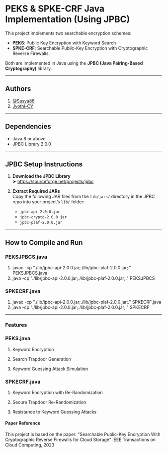 # PEKS & SPKE-CRF Java Implementation (Using JPBC)

This project implements two searchable encryption schemes:
- **PEKS**: Public Key Encryption with Keyword Search
- **SPKE-CRF**: Searchable Public-Key Encryption with Cryptographic Reverse Firewalls

Both are implemented in Java using the **JPBC (Java Pairing-Based Cryptography)** library.

---
## Authors 
1. [@Sasya88](https://github.com/Sasya88)  
2. [Jyothi-CY](https://github.com/Jyothi-CY)

---
## Dependencies

- Java 8 or above
- JPBC Library 2.0.0

---

## JPBC Setup Instructions

1. **Download the JPBC Library**  
   ➤ https://sourceforge.net/projects/jpbc

2. **Extract Required JARs**  
   Copy the following JAR files from the `lib/jars/` directory in the JPBC repo into your project’s `lib/` folder:
   - `jpbc-api-2.0.0.jar`
   - `jpbc-crypto-2.0.0.jar`
   - `jpbc-plaf-2.0.0.jar`

---

## How to Compile and Run

### PEKSJPBCS.java
1. javac -cp "./lib/jpbc-api-2.0.0.jar;./lib/jpbc-plaf-2.0.0.jar;." PEKSJPBCS.java
2. java -cp "./lib/jpbc-api-2.0.0.jar;./lib/jpbc-plaf-2.0.0.jar;." PEKSJPBCS
### SPKECRF.java
1. javac -cp "./lib/jpbc-api-2.0.0.jar;./lib/jpbc-plaf-2.0.0.jar;." SPKECRF.java
2. java -cp "./lib/jpbc-api-2.0.0.jar;./lib/jpbc-plaf-2.0.0.jar;." SPKECRF

---
### Features
### PEKS.java
1. Keyword Encryption

2. Search Trapdoor Generation

3. Keyword Guessing Attack Simulation

### SPKECRF.java
1. Keyword Encryption with Re-Randomization

2. Secure Trapdoor Re-Randomization

3. Resistance to Keyword Guessing Attacks

#### Paper Reference
This project is based on the paper:
"Searchable Public-Key Encryption With Cryptographic Reverse Firewalls for Cloud Storage"
IEEE Transactions on Cloud Computing, 2023
